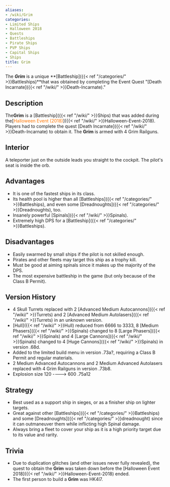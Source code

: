 ```yaml
---
aliases:
- /wiki/Grim
categories:
- Limited Ships
- Halloween 2018
- Quests
- Battleships
- Pirate Ships
- PVP Ships
- Capital Ships
- Ships
title: Grim
---
```


The **_Grim_** is a unique **[Battleship]({{< ref "/categories/" >}}Battleships)**that was obtained by completing the Event Quest "[Death Incarnate]({{< ref "/wiki/" >}}Death-Incarnate)."

## Description 

The**Grim** is a [Battleship]({{< ref "/wiki/" >}}Ships) that was added during the[<span style="color:#ff7500">Halloween Event (2018)</span>]({{< ref "/wiki/" >}}Halloween-Event-2018). Players had to complete the quest [Death Incarnate]({{< ref "/wiki/" >}}Death-Incarnate) to obtain it. The **Grim** is armed with 4 Grim Railguns.

## Interior 

A teleporter just on the outside leads you straight to the cockpit. The pilot's seat is inside the orb.

## Advantages 

- It is one of the fastest ships in its class.
- Its health pool is higher than all [Battleships]({{< ref "/categories/" >}}Battleships), and even some [Dreadnoughts]({{< ref "/categories/" >}}Dreadnoughts), too.
- Insanely powerful [Spinals]({{< ref "/wiki/" >}}Spinals).
- Extremely high DPS for a [Battleship]({{< ref "/categories/" >}}Battleships).

## Disadvantages 

- Easily swarmed by small ships if the pilot is not skilled enough.
- Pirates and other fleets may target this ship as a trophy kill.
- Must be good at aiming spinals since it makes up the majority of the DPS.
- The most expensive battleship in the game (but only because of the Class B Permit).

## Version History  

- 4 Skull Turrets replaced with 2 [Advanced Medium Autocannons]({{< ref "/wiki/" >}}Turrets) and 2 [Advanced Medium Autolasers]({{< ref "/wiki/" >}}Turrets) in an unknown version.
- [Hull]({{< ref "/wiki/" >}}Hull) reduced from 6666 to 3333, 8 [Medium Phasers]({{< ref "/wiki/" >}}Spinals) changed to 8 [Large Phasers]({{< ref "/wiki/" >}}Spinals) and 4 [Large Cannons]({{< ref "/wiki/" >}}Spinals) changed to 4 [Huge Cannons]({{< ref "/wiki/" >}}Spinals) in version .68d.
- Added to the limited build menu in version .73a?, requiring a Class B Permit and regular materials.
- 2 Medium Advanced Autocannons and 2 Medium Advanced Autolasers replaced with 4 Grim Railguns in version .73b8.
- Explosion size 120 ----> 600 .75a12

## Strategy

- Best used as a support ship in sieges, or as a finisher ship on lighter targets.
- Great against other [Battleships]({{< ref "/categories/" >}}Battleships) and some [Dreadnoughts]({{< ref "/categories/" >}}dreadnought) since it can outmaneuver them while inflicting high Spinal damage.
- Always bring a fleet to cover your ship as it is a high priority target due to its value and rarity.

## Trivia

- Due to duplication glitches (and other issues never fully revealed), the quest to obtain the **Grim** was taken down before the [Halloween Event 2018]({{< ref "/wiki/" >}}Halloween-Event-2018) ended.
- The first person to build a **Grim** was HK4l7.